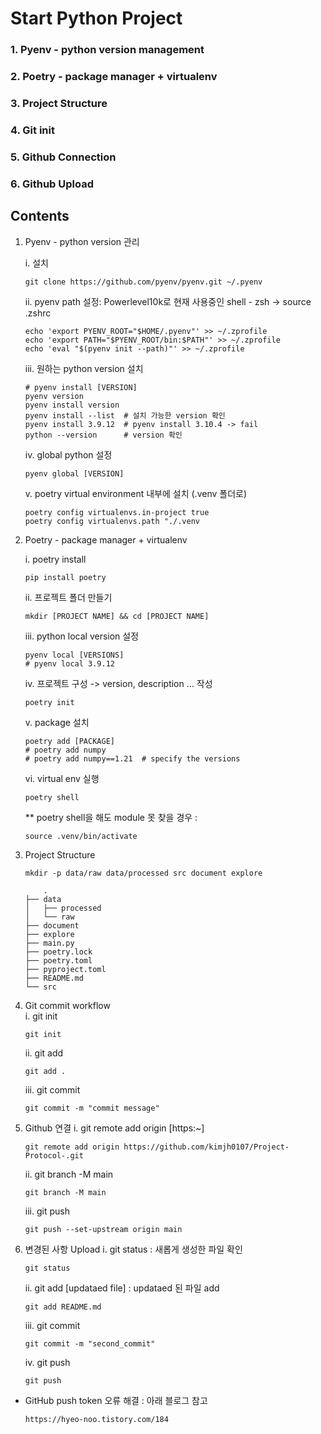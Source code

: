 # Start Python Project 
### 1. Pyenv - python version management 
### 2. Poetry - package manager + virtualenv 
### 3. Project Structure 
### 4. Git init 
### 5. Github Connection 
### 6. Github Upload 
## Contents 
1. Pyenv - python version 관리 
    
    i. 설치 
    ~~~
    git clone https://github.com/pyenv/pyenv.git ~/.pyenv
    ~~~

    ii. pyenv path 설정: Powerlevel10k로 현재 사용중인 shell - zsh -> source .zshrc 
    ~~~
    echo 'export PYENV_ROOT="$HOME/.pyenv"' >> ~/.zprofile
    echo 'export PATH="$PYENV_ROOT/bin:$PATH"' >> ~/.zprofile
    echo 'eval "$(pyenv init --path)"' >> ~/.zprofile
    ~~~

    iii. 원하는 python version 설치 
    ~~~
    # pyenv install [VERSION]
    pyenv version
    pyenv install version
    pyenv install --list  # 설치 가능한 version 확인 
    pyenv install 3.9.12  # pyenv install 3.10.4 -> fail 
    python --version      # version 확인 
    ~~~

    iv. global python 설정 
    ~~~
    pyenv global [VERSION]
    ~~~
    
    v. poetry virtual environment 내부에 설치 (.venv 폴더로)
    ~~~
    poetry config virtualenvs.in-project true
    poetry config virtualenvs.path "./.venv
    ~~~


2. Poetry - package manager + virtualenv 

    i. poetry install 
    ~~~
    pip install poetry 
    ~~~ 
    ii. 프로젝트 폴더 만들기 
    ~~~
    mkdir [PROJECT NAME] && cd [PROJECT NAME] 
    ~~~
    iii. python local version 설정 
    ~~~
    pyenv local [VERSIONS]
    # pyenv local 3.9.12
    ~~~
    iv. 프로젝트 구성 -> version, description ... 작성   
    ~~~
    poetry init
    ~~~
    v. package 설치 
    ~~~
    poetry add [PACKAGE]
    # poetry add numpy
    # poetry add numpy==1.21  # specify the versions 
    ~~~
    vi. virtual env 실행 
    ~~~
    poetry shell 
    ~~~

    ** poetry shell을 해도 module 못 찾을 경우 : 
    ~~~
    source .venv/bin/activate 
    ~~~


3. Project Structure 
    ~~~
    mkdir -p data/raw data/processed src document explore
    ~~~

    ~~~
        .
    ├── data
    │   ├── processed
    │   └── raw
    ├── document
    ├── explore
    ├── main.py
    ├── poetry.lock
    ├── poetry.toml
    ├── pyproject.toml
    ├── README.md
    └── src
    ~~~

4. Git commit workflow  
    i. git init 
    ~~~
    git init 
    ~~~ 
    ii. git add 
    ~~~
    git add . 
    ~~~
    iii. git commit 
    ~~~
    git commit -m "commit message" 
    ~~~
5. Github 연결 
    i. git remote add origin [https:~]
    ~~~
    git remote add origin https://github.com/kimjh0107/Project-Protocol-.git
    ~~~
    ii. git branch -M main 
    ~~~
    git branch -M main 
    ~~~
    iii. git push
    ~~~
    git push --set-upstream origin main     
    ~~~

6. 변경된 사항 Upload 
    i. git status : 새롭게 생성한 파일 확인 
    ~~~
    git status 
    ~~~
    ii. git add [updataed file] : updataed 된 파일 add 
    ~~~
    git add README.md 
    ~~~
    iii. git commit 
    ~~~
    git commit -m "second_commit"
    ~~~
    iv. git push 
    ~~~
    git push 
    ~~~


+  GitHub push token 오류 해결 : 아래 블로그 참고 
   ~~~
   https://hyeo-noo.tistory.com/184
   ~~~